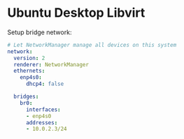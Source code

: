 # Ubuntu Desktop Libvirt

Setup bridge network:
```yaml
# Let NetworkManager manage all devices on this system
network:
  version: 2
  renderer: NetworkManager
  ethernets:
    enp4s0:
      dhcp4: false

  bridges:
    br0:
      interfaces:
      - enp4s0
      addresses:
      - 10.0.2.3/24
```
